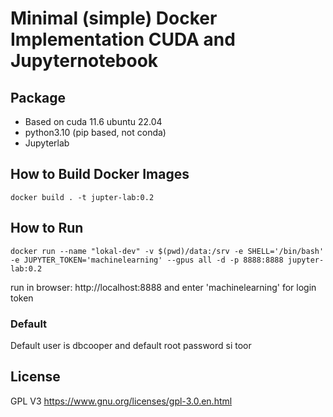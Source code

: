 # Minimal (simple) Docker Implementation CUDA and Jupyternotebook
## Package
- Based on cuda 11.6 ubuntu 22.04
- python3.10 (pip based, not conda)
- Jupyterlab

## How to Build Docker Images

```
docker build . -t jupter-lab:0.2
```

## How to Run
```
docker run --name "lokal-dev" -v $(pwd)/data:/srv -e SHELL='/bin/bash' -e JUPYTER_TOKEN='machinelearning' --gpus all -d -p 8888:8888 jupyter-lab:0.2
```
run in browser:
http://localhost:8888 and enter 'machinelearning' for login token

### Default
Default user is dbcooper and default root password si toor

## License
GPL V3 https://www.gnu.org/licenses/gpl-3.0.en.html